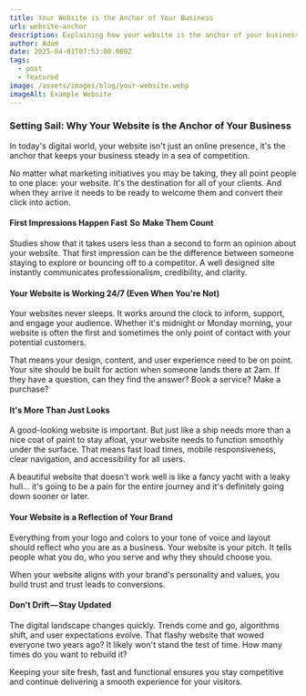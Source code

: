 ```yaml
---
title: Your Website is the Anchor of Your Business
url: website-anchor
description: Explaining how your website is the anchor of your business.
author: Adam
date: 2025-04-01T07:53:00.000Z
tags:
  - post
  - featured
image: /assets/images/blog/your-website.webp
imageAlt: Example Website
---
```




### Setting Sail: Why Your Website is the Anchor of Your Business


In today's digital world, your website isn't just an online presence , it's the anchor that keeps your business steady in a sea of competition.


No matter what marketing initiatives you may be taking, they all point people to one place: your website. It's the destination for all of your clients. And when they arrive it needs to be ready to welcome them and convert their click into action.

#### First Impressions Happen Fast  So  Make Them Count

Studies show that it takes users less than a second to form an opinion about your website. That first impression can be the difference between someone staying to explore or bouncing off to a competitor. A well designed site instantly communicates professionalism, credibility, and clarity.

#### Your Website is Working 24/7 (Even When You're Not)

Your websites never sleeps. It works around the clock to inform, support, and engage your audience. Whether it's midnight or Monday morning, your website is often the first and sometimes the only point of contact with your potential customers.

That means your design, content, and user experience need to be on point. Your site should be built for action when someone lands there at 2am. If they have a question, can they find the answer? Book a service? Make a purchase? 

#### It's More Than Just Looks 

A good-looking website is important. But just like a ship needs more than a nice coat of paint to stay afloat, your website needs to function smoothly under the surface. That means fast load times, mobile responsiveness, clear navigation, and accessibility for all users.

A beautiful website that doesn't work well is like a fancy yacht with a leaky hull... it's going to be a pain for the entire journey and it's definitely going down sooner or later.

#### Your Website is a Reflection of Your Brand

Everything from your logo and colors to your tone of voice and layout should reflect who you are as a business. Your website is your pitch. It tells people what you do, who you serve and why they should choose you.

When your website aligns with your brand's personality and values, you build trust and trust leads to conversions.

#### Don't Drift — Stay Updated

The digital landscape changes quickly. Trends come and go, algorithms shift, and user expectations evolve. That flashy website that wowed everyone two years ago? It likely won't stand the test of time. How many times do you want to rebuild it?

Keeping your site fresh, fast and functional ensures you stay competitive and continue delivering a smooth experience for your visitors.
